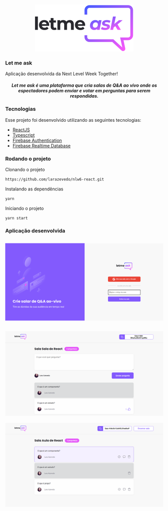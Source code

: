 <div align="center">
  <img src=".github/logo.svg" alt="Let me ask logo">
</div>

### Let me ask
Aplicação desenvolvida da Next Level Week Together! 


<h5 align="center">
Let me ask é uma plataforma que cria salas de Q&A ao vivo onde os espectadores podem enviar e votar em perguntas para serem respondidas. 
</h5>

### Tecnologias
Esse projeto foi desenvolvido utilizando as seguintes tecnologias:

- [ReactJS](https://reactjs.org/)
- [Typescript](https://www.typescriptlang.org/)
- [Firebase Authentication](https://firebase.google.com/products/auth)
- [Firebase Realtime Database](https://firebase.google.com/products/realtime-database)

### Rodando o projeto

Clonando o projeto
```bash
https://github.com/larazevedo/nlw6-react.git
```

Instalando as dependências
```bash
yarn
```

Iniciando o projeto
```bash
yarn start
```

### Aplicação desenvolvida

![1](.github/Login.png)
---
![2](.github/Home.png)
---
![3](.github/Admin.png)
